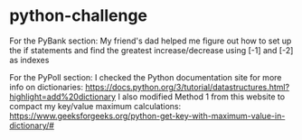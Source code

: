 # python-challenge
For the PyBank section:
My friend's dad helped me figure out how to set up the if statements and find the greatest increase/decrease using [-1] and [-2] as indexes

For the PyPoll section:
I checked the Python documentation site for more info on dictionaries: https://docs.python.org/3/tutorial/datastructures.html?highlight=add%20dictionary
I also modified Method 1 from this website to compact my key/value maximum calculations: https://www.geeksforgeeks.org/python-get-key-with-maximum-value-in-dictionary/#